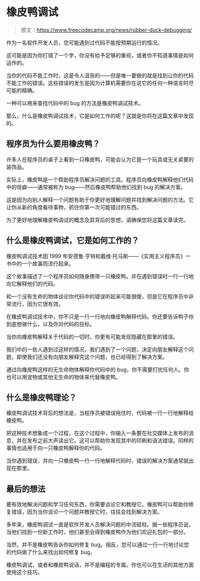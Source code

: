 # 橡皮鸭调试

> 原文：<https://www.freecodecamp.org/news/rubber-duck-debugging/>

作为一名软件开发人员，您可能遇到过代码不能按预期运行的情况。

这可能是因为你打错了一个字，你没有给予足够的重视，或者你不知道事情是如何运作的。

当你的代码不能工作时，这是令人沮丧的——但是唯一要做的就是找到让你的代码不能工作的错误。这些错误的发生是因为计算机需要你在说它的任何一种语言时尽可能的精确。

一种可以用来查找代码中的 bug 的方法是橡皮鸭调试技术。

那么，什么是橡皮鸭调试技术，它是如何工作的呢？这就是你将在这篇文章中发现的。

## 程序员为什么要用橡皮鸭？

许多人在程序员的桌子上看到一只橡皮鸭，可能会认为它是一个玩具或无关紧要的装饰品。

实际上，橡皮鸭是一个帮助程序员解决问题的工具。程序员向橡皮鸭解释他们代码中的怪癖——通常被称为 bug——然后橡皮鸭帮助他们找到 bug 的解决方案。

这是因为向别人解释一个问题有助于你更好地理解问题并找到解决问题的方法。它让你从新的角度看待事物，抓住你第一次可能错过的东西。

为了更好地理解橡皮鸭调试的概念及其背后的思想，请确保您将这篇文章读完。

## 什么是橡皮鸭调试，它是如何工作的？

橡皮鸭调试技术因 1999 年安德鲁·亨特和戴维·托马斯——《实用主义程序员》一书中的一个故事而流行起来。

这个故事描述了一个程序员如何随身携带一只橡皮鸭，并在遇到错误时一行一行地向它解释他们的代码。

和一个没有生命的物体谈论你代码中的错误听起来可能很傻，但是它在程序员中非常流行，因为它很有效。

在橡皮鸭调试技术中，你不只是一行一行地向橡皮鸭解释代码。你还要告诉鸭子你到底想做什么，以及你对代码的目标。

当你向橡皮鸭解释关于代码的一切时，你更有可能发现隐藏在那里的错误。

我们中的一些人遇到过这样的情况，我们遇到了一个问题，决定向朋友解释这个问题，即使我们还没有向朋友解释完这个问题，也已经得到了解决方案。

通过向橡皮鸭这样的无生命物体解释你代码中的 bug，你不需要打扰任何人。你也可以用宠物或其他无生命的物体来代替橡皮鸭。

## 什么是橡皮鸭理论？

橡皮鸭调试技术背后的想法是，当程序员被错误拖住时，代码被一行一行地解释给橡皮鸭。

把这种技术想象成一个过程，在这个过程中，你输入一条要在社交媒体上发布的消息，并在发布之前大声读出它。这可以帮助你发现其中的印刷和语法错误。同样的事情也适用于向一只橡皮鸭解释你的代码。

当你遇到错误，并向一只橡皮鸭一行一行地解释代码时，错误的解决方案通常就出现在那里。

## 最后的想法

要有效地解决问题和学习任何东西，你需要谈论它和教授它。橡皮鸭可以帮助你修复错误，因为当你谈论一个问题并教授它时，往往会找到解决方案。

多年来，橡皮鸭调试一直是软件开发人员解决问题的中流砥柱。据一些程序员说，当他们找到一份新工作时，他们甚至会得到橡皮鸭作为他们欢迎礼包的一部分。

当然，并不是橡皮鸭告诉你如何修复 bug。相反，您可以通过一行一行地讨论您的代码做了什么来找出如何修复 bug。

橡皮鸭调试，或者和橡皮鸭说话，并不是编程的专属。你也可以在生活的其他方面使用这个技巧。